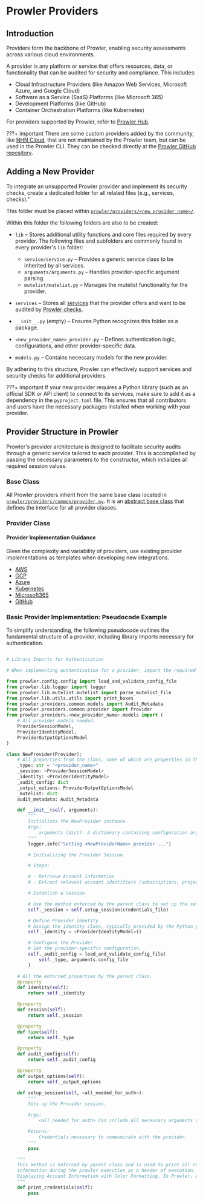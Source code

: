 # Prowler Providers

## Introduction

Providers form the backbone of Prowler, enabling security assessments across various cloud environments.

A provider is any platform or service that offers resources, data, or functionality that can be audited for security and compliance. This includes:

- Cloud Infrastructure Providers (like Amazon Web Services, Microsoft Azure, and Google Cloud)
- Software as a Service (SaaS) Platforms (like Microsoft 365)
- Development Platforms (like GitHub)
- Container Orchestration Platforms (like Kubernetes)

For providers supported by Prowler, refer to [Prowler Hub](https://hub.prowler.com/).

???+ important
    There are some custom providers added by the community, like [NHN Cloud](https://www.nhncloud.com/), that are not maintained by the Prowler team, but can be used in the Prowler CLI. They can be checked directly at the [Prowler GitHub repository](https://github.com/prowler-cloud/prowler/tree/master/prowler/providers).

## Adding a New Provider

To integrate an unsupported Prowler provider and implement its security checks, create a dedicated folder for all related files (e.g., services, checks)."

This folder must be placed within [`prowler/providers/<new_provider_name>/`](https://github.com/prowler-cloud/prowler/tree/master/prowler/providers).

Within this folder the following folders are also to be created:

- `lib` – Stores additional utility functions and core files required by every provider. The following files and subfolders are commonly found in every provider's `lib` folder:

    - `service/service.py` – Provides a generic service class to be inherited by all services.
    - `arguments/arguments.py` – Handles provider-specific argument parsing.
    - `mutelist/mutelist.py` – Manages the mutelist functionality for the provider.

- `services` – Stores all [services](./services.md) that the provider offers and want to be audited by [Prowler checks](./checks.md).

- `__init__.py` (empty) – Ensures Python recognizes this folder as a package.

- `<new_provider_name>_provider.py` – Defines authentication logic, configurations, and other provider-specific data.

- `models.py` – Contains necessary models for the new provider.

By adhering to this structure, Prowler can effectively support services and security checks for additional providers.

???+ important
    If your new provider requires a Python library (such as an official SDK or API client) to connect to its services, make sure to add it as a dependency in the `pyproject.toml` file. This ensures that all contributors and users have the necessary packages installed when working with your provider.

## Provider Structure in Prowler

Prowler's provider architecture is designed to facilitate security audits through a generic service tailored to each provider. This is accomplished by passing the necessary parameters to the constructor, which initializes all required session values.

### Base Class

All Prowler providers inherit from the same base class located in [`prowler/providers/common/provider.py`](https://github.com/prowler-cloud/prowler/blob/master/prowler/providers/common/provider.py). It is an [abstract base class](https://docs.python.org/3/library/abc.html) that defines the interface for all provider classes.

### Provider Class

#### Provider Implementation Guidance

Given the complexity and variability of providers, use existing provider implementations as templates when developing new integrations.

- [AWS](https://github.com/prowler-cloud/prowler/blob/master/prowler/providers/aws/aws_provider.py)
- [GCP](https://github.com/prowler-cloud/prowler/blob/master/prowler/providers/gcp/gcp_provider.py)
- [Azure](https://github.com/prowler-cloud/prowler/blob/master/prowler/providers/azure/azure_provider.py)
- [Kubernetes](https://github.com/prowler-cloud/prowler/blob/master/prowler/providers/kubernetes/kubernetes_provider.py)
- [Microsoft365](https://github.com/prowler-cloud/prowler/blob/master/prowler/providers/microsoft365/microsoft365_provider.py)
- [GitHub](https://github.com/prowler-cloud/prowler/blob/master/prowler/providers/github/github_provider.py)

### Basic Provider Implementation: Pseudocode Example

To simplify understanding, the following pseudocode outlines the fundamental structure of a provider, including library imports necessary for authentication.

```python title="Provider Example Class"

# Library Imports for Authentication

# When implementing authentication for a provider, import the required libraries.

from prowler.config.config import load_and_validate_config_file
from prowler.lib.logger import logger
from prowler.lib.mutelist.mutelist import parse_mutelist_file
from prowler.lib.utils.utils import print_boxes
from prowler.providers.common.models import Audit_Metadata
from prowler.providers.common.provider import Provider
from prowler.providers.<new_provider_name>.models import (
    # All provider models needed.
    ProviderSessionModel,
    ProviderIdentityModel,
    ProviderOutputOptionsModel
)

class NewProvider(Provider):
    # All properties from the class, some of which are properties in the base class.
    _type: str = "<provider_name>"
    _session: <ProviderSessionModel>
    _identity: <ProviderIdentityModel>
    _audit_config: dict
    _output_options: ProviderOutputOptionsModel
    _mutelist: dict
    audit_metadata: Audit_Metadata

    def __init__(self, arguments):
        """
        Initializes the NewProvider instance.
        Args:
            arguments (dict): A dictionary containing configuration arguments.
        """
        logger.info("Setting <NewProviderName> provider ...")

        # Initializing the Provider Session

        # Steps:

        # - Retrieve Account Information
        # - Extract relevant account identifiers (subscriptions, projects, or other service references) from the provided arguments.

        # Establish a Session

        # Use the method enforced by the parent class to set up the session:
        self._session = self.setup_session(credentials_file)

        # Define Provider Identity
        # Assign the identity class, typically provided by the Python provider library:
        self._identity = <ProviderIdentityModel>()

        # Configure the Provider
        # Set the provider-specific configuration.
        self._audit_config = load_and_validate_config_file(
            self._type, arguments.config_file
        )

    # All the enforced properties by the parent class.
    @property
    def identity(self):
        return self._identity

    @property
    def session(self):
        return self._session

    @property
    def type(self):
        return self._type

    @property
    def audit_config(self):
        return self._audit_config

    @property
    def output_options(self):
        return self._output_options

    def setup_session(self, <all_needed_for_auth>):
        """
        Sets up the Provider session.

        Args:
            <all_needed_for_auth> Can include all necessary arguments to set up the session

        Returns:
            Credentials necessary to communicate with the provider.
        """
        pass

    """
    This method is enforced by parent class and is used to print all relevant
    information during the prowler execution as a header of execution.
    Displaying Account Information with Color Formatting. In Prowler, Account IDs, usernames, and other identifiers are typically displayed using color formatting provided by the colorama module (Fore).
    """
    def print_credentials(self):
        pass
```
